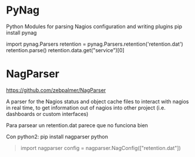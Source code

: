 # PyNag
Python Modules for parsing Nagios configuration and writing plugins
pip install pynag

import pynag.Parsers
retention = pynag.Parsers.retention('retention.dat')
retention.parse()
retention.data.get("service")[0]



# NagParser
https://github.com/zebpalmer/NagParser

A parser for the Nagios status and object cache files to interact with nagios in real time, to get information out of nagios into other project (i.e. dashboards or custom interfaces)


Para parsear un retention.dat parece que no funciona bien

Con python2:
pip install nagparser
python
> import nagparser
> config = nagparser.NagConfig(["retention.dat"])
